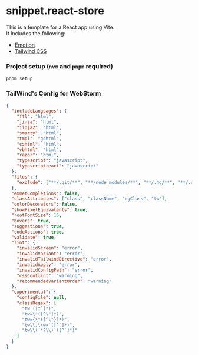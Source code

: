 # snippet.react-store

This is a template for a React app using Vite.  
It includes the following:

- [Emotion](https://emotion.sh/docs/introduction)
- [Tailwind CSS](https://tailwindcss.com/docs)

### Project setup (`nvm` and `pnpm` required)

```
pnpm setup
```

### TailWind's Config for WebStorm

```json
{
  "includeLanguages": {
    "ftl": "html",
    "jinja": "html",
    "jinja2": "html",
    "smarty": "html",
    "tmpl": "gohtml",
    "cshtml": "html",
    "vbhtml": "html",
    "razor": "html",
    "typescript": "javascript",
    "typescriptreact": "javascript"
  },
  "files": {
    "exclude": ["**/.git/**", "**/node_modules/**", "**/.hg/**", "**/.svn/**"]
  },
  "emmetCompletions": false,
  "classAttributes": ["class", "className", "ngClass", "tw"],
  "colorDecorators": false,
  "showPixelEquivalents": true,
  "rootFontSize": 16,
  "hovers": true,
  "suggestions": true,
  "codeActions": true,
  "validate": true,
  "lint": {
    "invalidScreen": "error",
    "invalidVariant": "error",
    "invalidTailwindDirective": "error",
    "invalidApply": "error",
    "invalidConfigPath": "error",
    "cssConflict": "warning",
    "recommendedVariantOrder": "warning"
  },
  "experimental": {
    "configFile": null,
    "classRegex": [
      "tw`([^`]*)",
      "tw=\"([^\"]*)",
      "tw={\"([^\"}]*)",
      "tw\\.\\w+`([^`]*)",
      "tw\\(.*?\\)`([^`]*)"
    ]
  }
}
```
